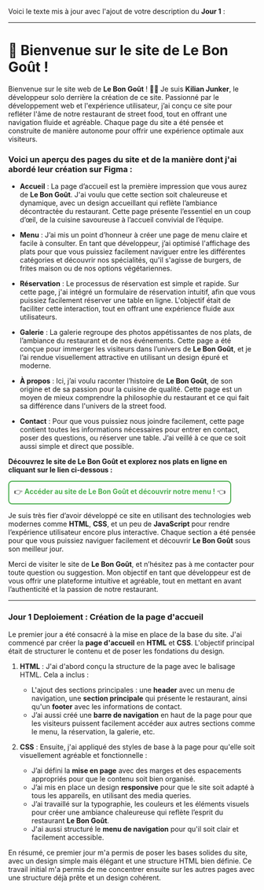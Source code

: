 Voici le texte mis à jour avec l'ajout de votre description du **Jour 1** :

---

# 🚀 Bienvenue sur le site de **Le Bon Goût** !

Bienvenue sur le site web de **Le Bon Goût** ! 👨‍💻 Je suis **Kilian Junker**, le développeur solo derrière la création de ce site. Passionné par le développement web et l'expérience utilisateur, j’ai conçu ce site pour refléter l'âme de notre restaurant de street food, tout en offrant une navigation fluide et agréable. Chaque page du site a été pensée et construite de manière autonome pour offrir une expérience optimale aux visiteurs.

### Voici un aperçu des pages du site et de la manière dont j'ai abordé leur création sur Figma :

- **Accueil** : La page d’accueil est la première impression que vous aurez de **Le Bon Goût**. J'ai voulu que cette section soit chaleureuse et dynamique, avec un design accueillant qui reflète l’ambiance décontractée du restaurant. Cette page présente l’essentiel en un coup d’œil, de la cuisine savoureuse à l’accueil convivial de l’équipe.
  
- **Menu** : J’ai mis un point d’honneur à créer une page de menu claire et facile à consulter. En tant que développeur, j’ai optimisé l'affichage des plats pour que vous puissiez facilement naviguer entre les différentes catégories et découvrir nos spécialités, qu'il s'agisse de burgers, de frites maison ou de nos options végétariennes.

- **Réservation** : Le processus de réservation est simple et rapide. Sur cette page, j'ai intégré un formulaire de réservation intuitif, afin que vous puissiez facilement réserver une table en ligne. L'objectif était de faciliter cette interaction, tout en offrant une expérience fluide aux utilisateurs.

- **Galerie** : La galerie regroupe des photos appétissantes de nos plats, de l’ambiance du restaurant et de nos événements. Cette page a été conçue pour immerger les visiteurs dans l’univers de **Le Bon Goût**, et je l’ai rendue visuellement attractive en utilisant un design épuré et moderne.

- **À propos** : Ici, j’ai voulu raconter l’histoire de **Le Bon Goût**, de son origine et de sa passion pour la cuisine de qualité. Cette page est un moyen de mieux comprendre la philosophie du restaurant et ce qui fait sa différence dans l'univers de la street food.

- **Contact** : Pour que vous puissiez nous joindre facilement, cette page contient toutes les informations nécessaires pour entrer en contact, poser des questions, ou réserver une table. J’ai veillé à ce que ce soit aussi simple et direct que possible.

**Découvrez le site de Le Bon Goût et explorez nos plats en ligne en cliquant sur le lien ci-dessous :**

<div style="text-align: center; padding: 10px; border: 2px solid #4CAF50; display: inline-block; border-radius: 8px;"> 👉 <a href="https://gowstpm.github.io/SITE-WEB-DU-RESTAURANT-LE-BON-GOUT-/" style="text-decoration: none; font-weight: bold; color: #4CAF50;">Accéder au site de Le Bon Goût et découvrir notre menu !</a> 👈 </div>

Je suis très fier d’avoir développé ce site en utilisant des technologies web modernes comme **HTML**, **CSS**, et un peu de **JavaScript** pour rendre l’expérience utilisateur encore plus interactive. Chaque section a été pensée pour que vous puissiez naviguer facilement et découvrir **Le Bon Goût** sous son meilleur jour.

Merci de visiter le site de **Le Bon Goût**, et n’hésitez pas à me contacter pour toute question ou suggestion. Mon objectif en tant que développeur est de vous offrir une plateforme intuitive et agréable, tout en mettant en avant l’authenticité et la passion de notre restaurant.

---

### **Jour 1 Deploiement : Création de la page d'accueil**

Le premier jour a été consacré à la mise en place de la base du site. J'ai commencé par créer la **page d'accueil** en **HTML** et **CSS**. L'objectif principal était de structurer le contenu et de poser les fondations du design.

1. **HTML** : J'ai d'abord conçu la structure de la page avec le balisage HTML. Cela a inclus :
   - L'ajout des sections principales : une **header** avec un menu de navigation, une **section principale** qui présente le restaurant, ainsi qu'un **footer** avec les informations de contact.
   - J’ai aussi créé une **barre de navigation** en haut de la page pour que les visiteurs puissent facilement accéder aux autres sections comme le menu, la réservation, la galerie, etc.

2. **CSS** : Ensuite, j'ai appliqué des styles de base à la page pour qu'elle soit visuellement agréable et fonctionnelle :
   - J’ai défini la **mise en page** avec des marges et des espacements appropriés pour que le contenu soit bien organisé.
   - J’ai mis en place un design **responsive** pour que le site soit adapté à tous les appareils, en utilisant des media queries.
   - J’ai travaillé sur la typographie, les couleurs et les éléments visuels pour créer une ambiance chaleureuse qui reflète l’esprit du restaurant **Le Bon Goût**.
   - J'ai aussi structuré le **menu de navigation** pour qu'il soit clair et facilement accessible.

En résumé, ce premier jour m'a permis de poser les bases solides du site, avec un design simple mais élégant et une structure HTML bien définie. Ce travail initial m'a permis de me concentrer ensuite sur les autres pages avec une structure déjà prête et un design cohérent.